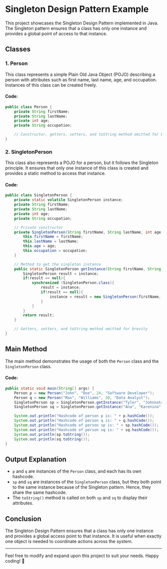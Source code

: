 # Singleton Design Pattern Example

This project showcases the Singleton Design Pattern implemented in Java. The Singleton pattern ensures that a class has only one instance and provides a global point of access to that instance.

## Classes

### 1. Person

This class represents a simple Plain Old Java Object (POJO) describing a person with attributes such as first name, last name, age, and occupation. Instances of this class can be created freely.

#### Code:
```java
public class Person {
    private String firstName;
    private String lastName;
    private int age;
    private String occupation;

    // Constructor, getters, setters, and toString method omitted for brevity
}
```

### 2. SingletonPerson

This class also represents a POJO for a person, but it follows the Singleton principle. It ensures that only one instance of this class is created and provides a static method to access that instance.

#### Code:
```java
public class SingletonPerson {
    private static volatile SingletonPerson instance;
    private String firstName;
    private String lastName;
    private int age;
    private String occupation;

    // Private constructor
    private SingletonPerson(String firstName, String lastName, int age, String occupation) {
        this.firstName = firstName;
        this.lastName = lastName;
        this.age = age;
        this.occupation = occupation;
    }

    // Method to get the singleton instance
    public static SingletonPerson getInstance(String firstName, String lastName, int age, String occupation){
        SingletonPerson result = instance;
        if(result == null){
            synchronized (SingletonPerson.class){
                result = instance;
                if(result == null){
                    instance = result = new SingletonPerson(firstName, lastName, age, occupation);
                }
            }
        }
        return result;
    }

    // Getters, setters, and toString method omitted for brevity
}
```

## Main Method

The main method demonstrates the usage of both the `Person` class and the `SingletonPerson` class.

#### Code:
```java
public static void main(String[] args) {
    Person p = new Person("John", "Doe", 24, "Software Developer");
    Person q = new Person("Max", "Williams", 30, "Data Analyst");
    SingletonPerson sp = SingletonPerson.getInstance("Tyler", "Johnnatan", 20, "Builder");
    SingletonPerson sq = SingletonPerson.getInstance("Ana", "Karenina", 30, "Writer");

    System.out.println("Hashcode of person p is: " + p.hashCode());
    System.out.println("Hashcode of person q is: " + q.hashCode());
    System.out.println("Hashcode of person sp is: " + sp.hashCode());
    System.out.println("Hashcode of person sq is: " + sq.hashCode());
    System.out.println(sp.toString());
    System.out.println(sq.toString());
}
```

## Output Explanation

- `p` and `q` are instances of the `Person` class, and each has its own hashcode.
- `sp` and `sq` are instances of the `SingletonPerson` class, but they both point to the same instance because of the Singleton pattern. Hence, they share the same hashcode.
- The `toString()` method is called on both `sp` and `sq` to display their attributes.

## Conclusion

The Singleton Design Pattern ensures that a class has only one instance and provides a global access point to that instance. It is useful when exactly one object is needed to coordinate actions across the system.

---

Feel free to modify and expand upon this project to suit your needs. Happy coding! 🚀
